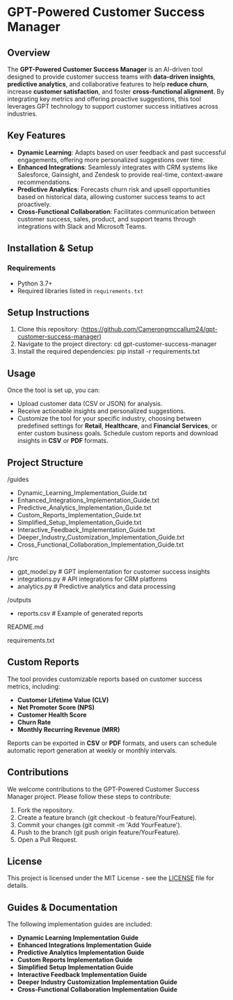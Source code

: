 # GPT-Powered Customer Success Manager

## Overview
The **GPT-Powered Customer Success Manager** is an AI-driven tool designed to provide customer success teams with **data-driven insights**, **predictive analytics**, and collaborative features to help **reduce churn**, increase **customer satisfaction**, and foster **cross-functional alignment**. By integrating key metrics and offering proactive suggestions, this tool leverages GPT technology to support customer success initiatives across industries.

## Key Features
- **Dynamic Learning**: Adapts based on user feedback and past successful engagements, offering more personalized suggestions over time.
- **Enhanced Integrations**: Seamlessly integrates with CRM systems like Salesforce, Gainsight, and Zendesk to provide real-time, context-aware recommendations.
- **Predictive Analytics**: Forecasts churn risk and upsell opportunities based on historical data, allowing customer success teams to act proactively.
- **Cross-Functional Collaboration**: Facilitates communication between customer success, sales, product, and support teams through integrations with Slack and Microsoft Teams.

## Installation & Setup

### Requirements
- Python 3.7+
- Required libraries listed in `requirements.txt`

## Setup Instructions
1. Clone this repository:
   (https://github.com/Camerongmccallum24/gpt-customer-success-manager)
2. Navigate to the project directory:
   cd gpt-customer-success-manager
4. Install the required dependencies:
   pip install -r requirements.txt

## Usage
Once the tool is set up, you can:
   - Upload customer data (CSV or JSON) for analysis.
   - Receive actionable insights and personalized suggestions.
   - Customize the tool for your specific industry, choosing between predefined settings for **Retail**, **Healthcare**, and **Financial Services**, or enter custom business goals.
      Schedule custom reports and download insights in **CSV** or **PDF** formats.

## Project Structure

/guides
  - Dynamic_Learning_Implementation_Guide.txt
  - Enhanced_Integrations_Implementation_Guide.txt
  - Predictive_Analytics_Implementation_Guide.txt
  - Custom_Reports_Implementation_Guide.txt
  - Simplified_Setup_Implementation_Guide.txt
  - Interactive_Feedback_Implementation_Guide.txt
  - Deeper_Industry_Customization_Implementation_Guide.txt
  - Cross_Functional_Collaboration_Implementation_Guide.txt

/src
  - gpt_model.py  # GPT implementation for customer success insights
  - integrations.py  # API integrations for CRM platforms
  - analytics.py  # Predictive analytics and data processing

/outputs
  - reports.csv  # Example of generated reports

README.md

requirements.txt

## Custom Reports
The tool provides customizable reports based on customer success metrics, including:

- **Customer Lifetime Value (CLV)**
- **Net Promoter Score (NPS)**
- **Customer Health Score**
- **Churn Rate**
- **Monthly Recurring Revenue (MRR)**

Reports can be exported in **CSV** or **PDF** formats, and users can schedule automatic report generation at weekly or monthly intervals.

## Contributions
We welcome contributions to the GPT-Powered Customer Success Manager project. Please follow these steps to contribute:

 1. Fork the repository.
 2. Create a feature branch (git checkout -b feature/YourFeature).
 3. Commit your changes (git commit -m 'Add YourFeature').
 4. Push to the branch (git push origin feature/YourFeature).
 5. Open a Pull Request.

## License
This project is licensed under the MIT License - see the [LICENSE](https://github.com/Camerongmccallum24/gpt-customer-success-manager/LICENSE) file for details.

## Guides & Documentation
The following implementation guides are included:

   - **Dynamic Learning Implementation Guide**
   - **Enhanced Integrations Implementation Guide**
   - **Predictive Analytics Implementation Guide**
   - **Custom Reports Implementation Guide**
   - **Simplified Setup Implementation Guide**
   - **Interactive Feedback Implementation Guide**
   - **Deeper Industry Customization Implementation Guide**
   - **Cross-Functional Collaboration Implementation Guide**

